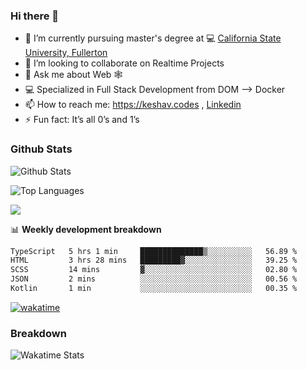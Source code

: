 ### Hi there 👋

- 🔭 I’m currently pursuing master's degree at 💻 [California State University, Fullerton](http://www.fullerton.edu/) 
- 👯 I’m looking to collaborate on Realtime Projects
- 💬 Ask me about Web 🕸
- 💻 Specialized in Full Stack Development from DOM --> Docker
- 📫 How to reach me: https://keshav.codes , [Linkedin](https://www.linkedin.com/in/keshavlingala/)
- ⚡ Fun fact: It’s all 0’s and 1’s

### Github Stats
![Github Stats](https://github-readme-stats.vercel.app/api?username=keshavlingala&count_private=true&show_icons=true&theme=radical)

![Top Languages](https://github-readme-stats.vercel.app/api/top-langs/?username=keshavlingala&show_icons=true&theme=radical)

![](https://komarev.com/ghpvc/?username=keshavlingala)

📊 **Weekly development breakdown**

<!--START_SECTION:waka-->

```txt
TypeScript   5 hrs 1 min     ██████████████▒░░░░░░░░░░   56.89 %
HTML         3 hrs 28 mins   █████████▓░░░░░░░░░░░░░░░   39.25 %
SCSS         14 mins         ▓░░░░░░░░░░░░░░░░░░░░░░░░   02.80 %
JSON         2 mins          ░░░░░░░░░░░░░░░░░░░░░░░░░   00.56 %
Kotlin       1 min           ░░░░░░░░░░░░░░░░░░░░░░░░░   00.35 %
```

<!--END_SECTION:waka-->


[![wakatime](https://wakatime.com/badge/user/62bfdbc7-082c-40a7-b4bd-f9280d51aeed.svg)](https://wakatime.com/@62bfdbc7-082c-40a7-b4bd-f9280d51aeed)


### Breakdown

![Wakatime Stats](https://github-readme-stats.vercel.app/api/wakatime?username=keshavlingala)